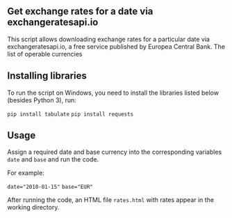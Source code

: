 ## Get exchange rates for a date via exchangeratesapi.io

This script allows downloading exchange rates for a particular date via exchangeratesapi.io, a free service published by Europea Central Bank. The list of operable currencies

## Installing libraries

To run the script on Windows, you need to install the libraries listed below (besides Python 3), run:

`pip install tabulate`
`pip install requests`


## Usage

Assign a required date and base currency into the corresponding variables `date` and `base` and run the code.

For example:

`date="2010-01-15"`
`base="EUR"`

After running the code, an HTML file `rates.html` with rates appear in the working directory.
